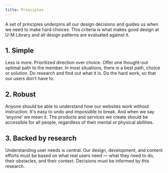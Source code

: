 ```yaml
---
title: Principles
---
```


A set of principles underpins all our design decisions and guides us when we need to make hard choices. This criteria is what makes good design at U-M Library and all design patterns are evaluated against it.

## 1. Simple
Less is more. Prioritized direction over choice. Offer one thought-out optimal path to the member. In most situations, there is a best path, choice or solution. Do research and find out what it is. Do the hard work, so that our users don’t have to.

## 2. Robust
Anyone should be able to understand how our websites work without instruction. It's easy to undo and impossible to break. And when we say ‘anyone’ we mean it. The products and services we create should be accessible for all people, regardless of their mental or physical abilities.

## 3. Backed by research
Understanding user needs is central. Our design, development, and content efforts must be based on what real users need — what they need to do, their obstacles, and their context. Decisions must be informed by this research.
